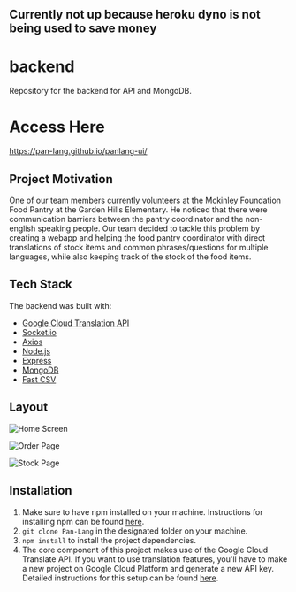 ## Currently not up because heroku dyno is not being used to save money

# backend
Repository for the backend for API and MongoDB.

# Access Here
https://pan-lang.github.io/panlang-ui/

## Project Motivation
One of our team members currently volunteers at the Mckinley Foundation Food Pantry at the Garden Hills Elementary. He noticed that there were communication barriers between the pantry coordinator and the non-english speaking people. Our team decided to tackle this problem by creating a webapp and helping the food pantry coordinator with direct translations of stock items and common phrases/questions for multiple languages, while also keeping track of the stock of the food items.

## Tech Stack
The backend was built with:
  - [Google Cloud Translation API](https://cloud.google.com/translate/docs)
  - [Socket.io](https://socket.io/)
  - [Axios](https://github.com/axios/axios)
  - [Node.js](https://nodejs.org/en/)
  - [Express](https://expressjs.com/)
  - [MongoDB](https://www.mongodb.com/)
  - [Fast CSV](https://c2fo.io/fast-csv/)
  
  ## Layout
  ![Home Screen](https://i.imgur.com/MBkCd2z.png)
  
  ![Order Page](https://i.imgur.com/XOxpZuT.png)
  
  ![Stock Page](https://i.imgur.com/KGQU9MB.png)
  
  ## Installation
  1. Make sure to have npm installed on your machine. Instructions for installing npm can be found [here](https://www.npmjs.com/get-npm).
  2. `git clone Pan-Lang` in the designated folder on your machine.
  3. `npm install` to install the project dependencies.
  4. The core component of this project makes use of the Google Cloud Translate API. If you want to use translation features, you'll have to make a new project on Google Cloud Platform and generate a new API key. Detailed instructions for this setup can be found [here](https://cloud.google.com/translate/docs/setup).



  
  

  




